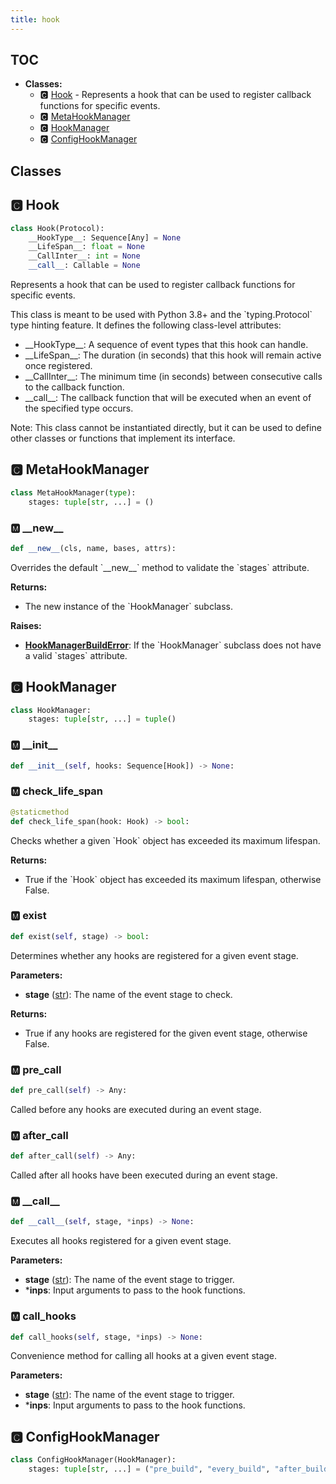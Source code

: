 ```yaml
---
title: hook
---
```


## TOC

- **Classes:**
  - 🅲 [Hook](#🅲-hook) - Represents a hook that can be used to register callback functions for specific events.
  - 🅲 [MetaHookManager](#🅲-metahookmanager)
  - 🅲 [HookManager](#🅲-hookmanager)
  - 🅲 [ConfigHookManager](#🅲-confighookmanager)

## Classes

## 🅲 Hook

```python
class Hook(Protocol):
    __HookType__: Sequence[Any] = None
    __LifeSpan__: float = None
    __CallInter__: int = None
    __call__: Callable = None
```

Represents a hook that can be used to register callback functions for specific events.

This class is meant to be used with Python 3.8\+ and the \`typing.Protocol\` type hinting feature.
It defines the following class-level attributes:

- \_\_HookType\_\_: A sequence of event types that this hook can handle.
- \_\_LifeSpan\_\_: The duration \(in seconds\) that this hook will remain active once registered.
- \_\_CallInter\_\_: The minimum time \(in seconds\) between consecutive calls to the callback
    function.
- \_\_call\_\_: The callback function that will be executed when an event of the specified type
    occurs.

Note: This class cannot be instantiated directly, but it can be used to define other classes
    or functions that implement its interface.
## 🅲 MetaHookManager

```python
class MetaHookManager(type):
    stages: tuple[str, ...] = ()
```


### 🅼 \_\_new\_\_

```python
def __new__(cls, name, bases, attrs):
```

Overrides the default \`\_\_new\_\_\` method to validate the \`stages\` attribute.

**Returns:**

- The new instance of the \`HookManager\` subclass.

**Raises:**

- **[HookManagerBuildError](../-exceptions#🅲-hookmanagerbuilderror)**: If the \`HookManager\` subclass does not have
a valid \`stages\` attribute.
## 🅲 HookManager

```python
class HookManager:
    stages: tuple[str, ...] = tuple()
```


### 🅼 \_\_init\_\_

```python
def __init__(self, hooks: Sequence[Hook]) -> None:
```
### 🅼 check\_life\_span

```python
@staticmethod
def check_life_span(hook: Hook) -> bool:
```

Checks whether a given \`Hook\` object has exceeded its maximum lifespan.

**Returns:**

- True if the \`Hook\` object has exceeded its maximum lifespan, otherwise False.
### 🅼 exist

```python
def exist(self, stage) -> bool:
```

Determines whether any hooks are registered for a given event stage.

**Parameters:**

- **stage** ([str](https://docs.python.org/3/library/stdtypes.html#text-sequence-type-str)): The name of the event stage to check.

**Returns:**

- True if any hooks are registered for the given event stage, otherwise False.
### 🅼 pre\_call

```python
def pre_call(self) -> Any:
```

Called before any hooks are executed during an event stage.
### 🅼 after\_call

```python
def after_call(self) -> Any:
```

Called after all hooks have been executed during an event stage.
### 🅼 \_\_call\_\_

```python
def __call__(self, stage, *inps) -> None:
```

Executes all hooks registered for a given event stage.

**Parameters:**

- **stage** ([str](https://docs.python.org/3/library/stdtypes.html#text-sequence-type-str)): The name of the event stage to trigger.
- ***inps**: Input arguments to pass to the hook functions.
### 🅼 call\_hooks

```python
def call_hooks(self, stage, *inps) -> None:
```

Convenience method for calling all hooks at a given event stage.

**Parameters:**

- **stage** ([str](https://docs.python.org/3/library/stdtypes.html#text-sequence-type-str)): The name of the event stage to trigger.
- ***inps**: Input arguments to pass to the hook functions.
## 🅲 ConfigHookManager

```python
class ConfigHookManager(HookManager):
    stages: tuple[str, ...] = ("pre_build", "every_build", "after_build")
```

